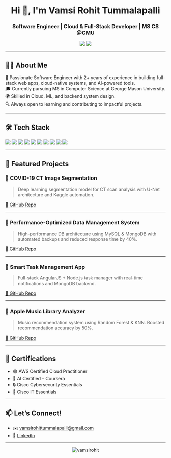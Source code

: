 <h1 align="center">Hi 👋, I'm Vamsi Rohit Tummalapalli</h1>
<h3 align="center">Software Engineer | Cloud & Full-Stack Developer | MS CS @GMU</h3>

<p align="center">
  <a href="mailto:vamsirohittummalapalli@gmail.com"><img src="https://img.shields.io/badge/Email-D14836?style=for-the-badge&logo=gmail&logoColor=white"/></a>
  <a href="https://www.linkedin.com/in/vamsi-rohit" target="_blank"><img src="https://img.shields.io/badge/LinkedIn-blue?style=for-the-badge&logo=linkedin&logoColor=white"/></a>
</p>

---

## 🧑‍💻 About Me

🚀 Passionate Software Engineer with 2+ years of experience in building full-stack web apps, cloud-native systems, and AI-powered tools.  
🎓 Currently pursuing MS in Computer Science at George Mason University.  
🌍 Skilled in Cloud, ML, and backend system design.  
🔍 Always open to learning and contributing to impactful projects.

---

## 🛠️ Tech Stack

<p align="left">
  <img src="https://img.shields.io/badge/Java-007396?style=for-the-badge&logo=java&logoColor=white"/>
  <img src="https://img.shields.io/badge/Python-3776AB?style=for-the-badge&logo=python&logoColor=white"/>
  <img src="https://img.shields.io/badge/Node.js-339933?style=for-the-badge&logo=nodedotjs&logoColor=white"/>
  <img src="https://img.shields.io/badge/Angular-DD0031?style=for-the-badge&logo=angular&logoColor=white"/>
  <img src="https://img.shields.io/badge/React-20232A?style=for-the-badge&logo=react&logoColor=61DAFB"/>
  <img src="https://img.shields.io/badge/AWS-232F3E?style=for-the-badge&logo=amazonaws&logoColor=white"/>
  <img src="https://img.shields.io/badge/Docker-2496ED?style=for-the-badge&logo=docker&logoColor=white"/>
  <img src="https://img.shields.io/badge/Kubernetes-326CE5?style=for-the-badge&logo=kubernetes&logoColor=white"/>
  <img src="https://img.shields.io/badge/MySQL-00000F?style=for-the-badge&logo=mysql&logoColor=white"/>
  <img src="https://img.shields.io/badge/MongoDB-4EA94B?style=for-the-badge&logo=mongodb&logoColor=white"/>
</p>

---

## 🚀 Featured Projects

### 🧠 COVID-19 CT Image Segmentation
> Deep learning segmentation model for CT scan analysis with U-Net architecture and Kaggle automation.
  
[🔗 GitHub Repo](https://github.com/vrt24/covid-19-image-segmentation)

---

### 💾 Performance-Optimized Data Management System
> High-performance DB architecture using MySQL & MongoDB with automated backups and reduced response time by 40%.

[🔗 GitHub Repo](https://github.com/vrt24/data-management-system)

---

### 📱 Smart Task Management App
> Full-stack AngularJS + Node.js task manager with real-time notifications and MongoDB backend.

[🔗 GitHub Repo](https://github.com/vrt24/task-manager)

---

### 🎵 Apple Music Library Analyzer
> Music recommendation system using Random Forest & KNN. Boosted recommendation accuracy by 50%.

[🔗 GitHub Repo](https://github.com/vrt24/music-recommender)

---

## 📜 Certifications

- 🟢 AWS Certified Cloud Practitioner  
- 🧠 AI Certified – Coursera  
- 🔒 Cisco Cybersecurity Essentials  
- 🔧 Cisco IT Essentials

---

## 📫 Let’s Connect!

- ✉️ vamsirohittummalapalli@gmail.com  
- 🔗 [LinkedIn](https://www.linkedin.com/in/vamsi-rohit)

---

<p align="center">
  <img src="https://komarev.com/ghpvc/?username=your-github-username&label=Profile%20views&color=0e75b6&style=flat" alt="vamsirohit" />
</p>
